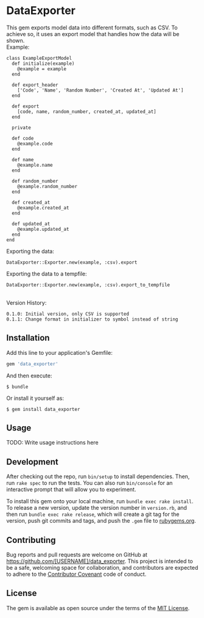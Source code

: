 # DataExporter

This gem exports model data into different formats, such as CSV. To achieve so, it uses an export model that handles how the data will be shown.
<br>
Example:

```
class ExampleExportModel
  def initialize(example)
    @example = example
  end

  def export_header
    ['Code', 'Name', 'Random Number', 'Created At', 'Updated At']
  end

  def export
    [code, name, random_number, created_at, updated_at]
  end

  private

  def code
    @example.code
  end

  def name
    @example.name
  end

  def random_number
    @example.random_number
  end

  def created_at
    @example.created_at
  end

  def updated_at
    @example.updated_at
  end
end
```

Exporting the data:

```
DataExporter::Exporter.new(example, :csv).export
```

Exporting the data to a tempfile:

```
DataExporter::Exporter.new(example, :csv).export_to_tempfile
```

<br>
Version History:

```
0.1.0: Initial version, only CSV is supported
0.1.1: Change format in initializer to symbol instead of string
```

## Installation

Add this line to your application's Gemfile:

```ruby
gem 'data_exporter'
```

And then execute:

    $ bundle

Or install it yourself as:

    $ gem install data_exporter

## Usage

TODO: Write usage instructions here

## Development

After checking out the repo, run `bin/setup` to install dependencies. Then, run `rake spec` to run the tests. You can also run `bin/console` for an interactive prompt that will allow you to experiment.

To install this gem onto your local machine, run `bundle exec rake install`. To release a new version, update the version number in `version.rb`, and then run `bundle exec rake release`, which will create a git tag for the version, push git commits and tags, and push the `.gem` file to [rubygems.org](https://rubygems.org).

## Contributing

Bug reports and pull requests are welcome on GitHub at https://github.com/[USERNAME]/data_exporter. This project is intended to be a safe, welcoming space for collaboration, and contributors are expected to adhere to the [Contributor Covenant](http://contributor-covenant.org) code of conduct.


## License

The gem is available as open source under the terms of the [MIT License](http://opensource.org/licenses/MIT).

